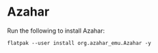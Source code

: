 # Azahar

Run the following to install Azahar:

```
flatpak --user install org.azahar_emu.Azahar -y
```
